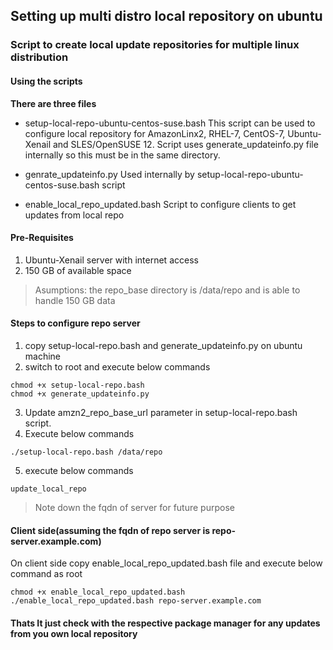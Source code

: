## Setting up multi distro local repository on ubuntu
### Script to create local update repositories for multiple linux distribution


#### Using the scripts

**There are three files** 

- setup-local-repo-ubuntu-centos-suse.bash
This script can be used to configure local repository for AmazonLinx2, RHEL-7, CentOS-7, Ubuntu-Xenail and SLES/OpenSUSE 12.
Script uses generate_updateinfo.py file internally so this must be in the same directory.

- genrate_updateinfo.py
Used internally by setup-local-repo-ubuntu-centos-suse.bash script

- enable_local_repo_updated.bash
Script to configure clients to get updates from local repo


#### Pre-Requisites
1. Ubuntu-Xenail server with internet access
2. 150 GB of available space


> Asumptions: the repo_base directory is /data/repo and is able to handle 150 GB data

#### Steps to configure repo server
1. copy setup-local-repo.bash and generate_updateinfo.py on ubuntu machine
2. switch to root and execute below commands
```
chmod +x setup-local-repo.bash
chmod +x generate_updateinfo.py
```

3. Update amzn2_repo_base_url parameter in setup-local-repo.bash script.
4. Execute below commands
```
./setup-local-repo.bash /data/repo
```
5. execute below commands
```
update_local_repo
```

> Note down the fqdn of server for future purpose

#### Client side(assuming the fqdn of repo server is repo-server.example.com)
On client side copy enable_local_repo_updated.bash file and execute below command as root
```
chmod +x enable_local_repo_updated.bash
./enable_local_repo_updated.bash repo-server.example.com
```
#### Thats It just check with the respective package manager for any updates from you own local repository

